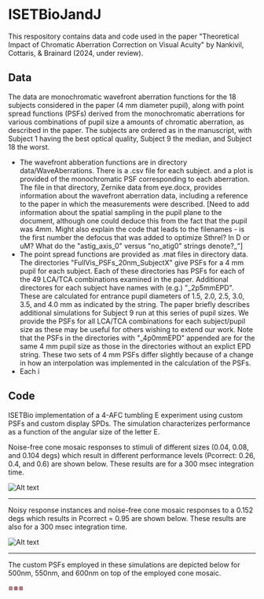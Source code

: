 # ISETBioJandJ

This respository contains data and code used in the paper "Theoretical Impact of Chromatic Aberration Correction on Visual Acuity"
by Nankivil, Cottaris, & Brainard (2024, under review).

## Data

The data are monochromatic wavefront aberration functions for the 18 subjects considered in the paper (4 mm diameter pupil), along with point spread functions (PSFs) derived from the monochromatic aberrations for various combinations of pupil size a amounts of chromatic aberration, as described in the paper.  The subjects are ordered as in the manuscript, with Subject 1 having the best optical quality, Subject 9 the median, and Subject 18 the worst. 
  - The wavefront abberation functions are in directory data/WaveAberrations.  There is a .csv file for each subject. and a plot is provided of the monochromatic PSF corresponding to each aberration.  The file in that directory, Zernike data from eye.docx, provides information about the wavefront aberration data, including a reference to the paper in which the measurements were described. [Need to add information about the spatial sampling in the pupil plane to the document, although one could deduce this from the fact that the pupil was 4mm. Might also explain the code that leads to the filenames - is the first number the defocus that was added to optimize Sthrel? In D or uM? What do the "astig_axis_0" versus "no_atig0" strings denote?_"]
  - The point spread functions are provided as .mat files in directory data.  The directories "FullVis_PSFs_20nm_SubjectX" give PSFs for a 4 mm pupil for each subject.  Each of these directories has PSFs for each of the 49 LCA/TCA combinations examined in the paper.  Additional directores for each subject have names with (e.g.) "_2p5mmEPD".  These are calculated for entrance pupil diameters of 1.5, 2.0, 2.5, 3.0, 3.5, and 4.0 mm as indicated by the string.  The paper briefly describes additional simulations for Subject 9 run at this series of pupil sizes. We provide the PSFs for all LCA/TCA combinations for each subject/pupil size as these may be useful for others wishing to extend our work.  Note that the PSFs in the directories with "_4p0mmEPD" appended are for the same 4 mm pupil size as those in the directories without an explict EPD string. These two sets of 4 mm PSFs differ slightly because of a change in how an interpolation was implemented in the calculation of the PSFs.
  - Each i

## Code
ISETBio implementation of a 4-AFC tumbling E experiment using custom PSFs and custom display SPDs.
The simulation characterizes performance as a function of the angular size of the letter E.

Noise-free cone mosaic responses to stimuli of different sizes (0.04, 0.08, and 0.104 degs) which result in different performance levels (Pcorrect: 0.26, 0.4, and 0.6) are shown below.
These results are for a 300 msec integration time.

<img
  src="/figures/noisefree.png"
  alt="Alt text"
  title="Noise-free cone mosaic response instances"
  style="display: inline-block; margin: 0 auto; max-width: 300px">
  
---
  
Noisy response instances and noise-free cone mosaic responses to a 0.152 degs which results in Pcorrect = 0.95 are shown below.
These results are also for a 300 msec integration time.

<img
  src="/figures/noisy.png"
  alt="Alt text"
  title="Noisy cone mosaic response instances"
  style="display: inline-block; margin: 0 auto; max-width: 300px">

---

The custom PSFs employed in these simulations are depicted below for 500nm, 550nm, and 600nm on top of the employed cone mosaic.

<img
  src="/figures/PSFsAndConeMosaic.png"
  alt="Alt text"
  title="Noisy cone mosaic response instances"
  style="display: inline-block; margin: 0 auto; max-width: 30px">
  
